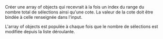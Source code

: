 Créer une array of objects qui recevrait à la fois un index du range du nombre total de sélections ainsi qu'une cote.
La valeur de la cote doit être bindée à celle renseignée dans l'input.

L'array of objects est populée à chaque fois que le nombre de sélections est modifiée depuis la liste déroulante.
